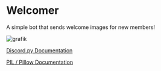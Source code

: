 # Welcomer

A simple bot that sends welcome images for new members!

![grafik](https://github.com/user-attachments/assets/9037cfaf-d19f-48b8-a4fd-93f5e5e7694c)


[Discord.py Documentation](https://discordpy.readthedocs.io/en/stable/)

[PIL / Pillow Documentation](https://pillow.readthedocs.io/en/stable/)
